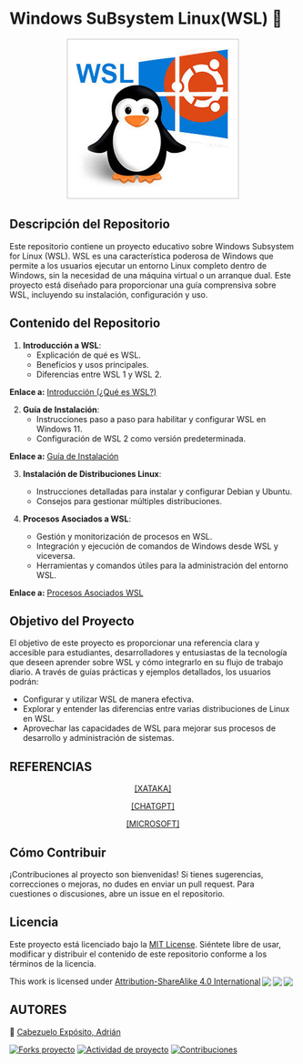 #  Windows SuBsystem Linux(WSL) :penguin:
<p align="center">
   <img src="img/descarga.png" alt="portada"/>
</p>

## Descripción del Repositorio

Este repositorio contiene un proyecto educativo sobre Windows Subsystem for Linux (WSL). WSL es una característica poderosa de Windows que permite a los usuarios ejecutar un entorno Linux completo dentro de Windows, sin la necesidad de una máquina virtual o un arranque dual. Este proyecto está diseñado para proporcionar una guía comprensiva sobre WSL, incluyendo su instalación, configuración y uso.

## Contenido del Repositorio

1. **Introducción a WSL**:
   - Explicación de qué es WSL.
   - Beneficios y usos principales.
   - Diferencias entre WSL 1 y WSL 2.

**Enlace a:** [Introducción (¿Qué es WSL?)](quees.md)

2. **Guía de Instalación**:
   - Instrucciones paso a paso para habilitar y configurar WSL en Windows 11.
   - Configuración de WSL 2 como versión predeterminada.

**Enlace a:** [Guía de Instalación](guia.md)

3. **Instalación de Distribuciones Linux**:
   - Instrucciones detalladas para instalar y configurar Debian y Ubuntu.
   - Consejos para gestionar múltiples distribuciones.

4. **Procesos Asociados a WSL**:
   - Gestión y monitorización de procesos en WSL.
   - Integración y ejecución de comandos de Windows desde WSL y viceversa.
   - Herramientas y comandos útiles para la administración del entorno WSL.

**Enlace a:** [Procesos Asociados WSL](procesos.md)

## Objetivo del Proyecto

El objetivo de este proyecto es proporcionar una referencia clara y accesible para estudiantes, desarrolladores y entusiastas de la tecnología que deseen aprender sobre WSL y cómo integrarlo en su flujo de trabajo diario. A través de guías prácticas y ejemplos detallados, los usuarios podrán:
- Configurar y utilizar WSL de manera efectiva.
- Explorar y entender las diferencias entre varias distribuciones de Linux en WSL.
- Aprovechar las capacidades de WSL para mejorar sus procesos de desarrollo y administración de sistemas.

## REFERENCIAS
<p align="center">
          <a href="https://www.xataka.com/" target="_blank" title="Ir aquí">[XATAKA]</a>
</p>
<p align="center">
          <a href="https://chat.openai.com/" target="_blank" title="Ir aquí">[CHATGPT] </a> 
</p>
<p align="center">
       <a href=" https://learn.microsoft.com/es-es/windows/wsl/install" target="_blank" title="Ir aquí">[MICROSOFT]  </a> 
</p>

## Cómo Contribuir

¡Contribuciones al proyecto son bienvenidas! Si tienes sugerencias, correcciones o mejoras, no dudes en enviar un pull request. Para cuestiones o discusiones, abre un issue en el repositorio.

## Licencia

Este proyecto está licenciado bajo la [MIT License](LICENSE). Siéntete libre de usar, modificar y distribuir el contenido de este repositorio conforme a los términos de la licencia.
 <p xmlns:cc="http://creativecommons.org/ns#" >This work is licensed under <a href="http://creativecommons.org/licenses/by-sa/4.0/?ref=chooser-v1" target="_blank" rel="license noopener noreferrer" style="display:inline-block;">Attribution-ShareAlike 4.0 International<img style="height:22px!important;margin-left:3px;vertical-align:text-bottom;" src="https://mirrors.creativecommons.org/presskit/icons/cc.svg?ref=chooser-v1"><img style="height:22px!important;margin-left:3px;vertical-align:text-bottom;" src="https://mirrors.creativecommons.org/presskit/icons/by.svg?ref=chooser-v1"><img style="height:22px!important;margin-left:3px;vertical-align:text-bottom;" src="https://mirrors.creativecommons.org/presskit/icons/sa.svg?ref=chooser-v1"></a></p> 


## AUTORES

 :pushpin: [Cabezuelo Expósito, Adrián](https://github.com/AdrianCE94)

[![Forks proyecto](https://img.shields.io/badge/Forks-yellow)](https://github.com/AdrianCE94/WSL/forks)
[![Actividad de proyecto](https://img.shields.io/badge/Actividad-red)](https://github.com/AdrianCE94/WSL/activity)
[![Contribuciones](https://img.shields.io/badge/Contribuciones-green)](https://github.com/AdrianCE94/WSL/graphs/contributors)
